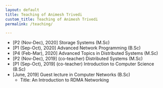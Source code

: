 ```yaml
---
layout: default
title: Teaching of Animesh Trivedi
custom_title: Teaching of Animesh Trivedi
permalink: /teaching/

---
```

  * [P2 (Nov-Dec), 2020] Storage Systems (M.Sc)
  * [P1 (Sep-Oct), 2020] Advanced Network Programming (B.Sc)
  * [P4 (Feb-Mar), 2020] Advanced Topics in Distributed Systems (M.Sc)
  * [P2 (Nov-Dec), 2019] (co-teacher) Distributed Systems (M.Sc)
  * [P1 (Sep-Oct), 2019] (co-teacher) Introduction to Computer Science (B.Sc) 
  * [June, 2019] Guest lecture in Computer Networks (B.Sc) 
    * Title: An Introduction to RDMA Networking
